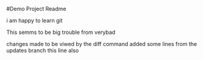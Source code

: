 #Demo Project Readme

i am happy to learn git

This semms to be big trouble from verybad

changes made to be viwed by the diff command
added some lines from the updates branch
this line also